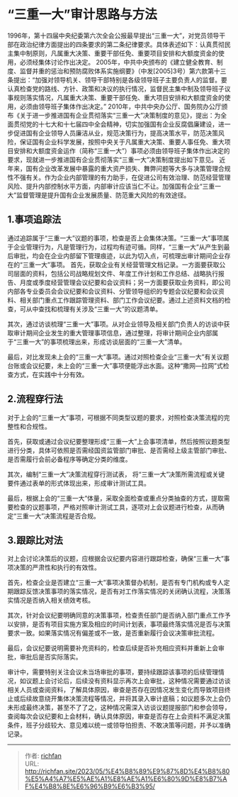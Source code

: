 # “三重一大”审计思路与方法

1996年，第十四届中央纪委第六次全会公报最早提出“三重一大”，对党员领导干部在政治纪律方面提出的四条要求的第二条纪律要求。具体表述如下：认真贯彻民主集中制原则，凡属重大决策、重要干部任免、重要项目安排和大额度资金的使用，必须经集体讨论作出决定。
2005年，中共中央颁布的《建立健全教育、制度、监督并重的惩治和预防腐败体系实施纲要》（中发[2005]3号）第六款第十三条提出：“加强对领导机关、领导干部特别是各级领导班子主要负责人的监督。要认真检查党的路线、方针、政策和决议的执行情况，监督民主集中制及领导班子议事规则落实情况，凡属重大决策、重要干部任免、重大项目安排和大额度资金的使用，必须由领导班子集体作出决定。”
2010年，中共中央办公厅、国务院办公厅颁布《关于进一步推进国有企业贯彻落实“三重一大”决策制度的意见》，提出：为全面贯彻党的十七大和十七届四中全会精神，切实加强国有企业反腐倡廉建设，进一步促进国有企业领导人员廉洁从业，规范决策行为，提高决策水平，防范决策风险，保证国有企业科学发展，按照中央关于凡属重大决策、重要人事任免、重大项目安排和大额度资金运作（简称“三重一大”）事项必须由领导班子集体作出决定的要求，现就进一步推进国有企业贯彻落实“三重一大”决策制度提出如下意见。
近年来，国有企业改革发展中暴露的重大资产损失、舞弊问题等大多与决策管理合规性不强有关。作为企业内部管理的有力助手，在促进公司有效治理、防范经营管理风险、提升内部控制水平方面，内部审计应该当仁不让。加强国有企业“三重一大”监督管理是提升国有企业发展质量、防范重大风险的有效途径。


## 1.事项追踪法

通过追踪属于“三重一大”议题的事项，检查是否上会集体决策。“三重一大”事项属于企业管理行为，凡是管理行为，过程均有迹可循。同样，“三重一大”从产生到最后审批，均会在企业内部留下管理痕迹，以此为切入点，可梳理出审计期间企业存在的“三重一大”事项。
首先，获取企业有关经营管理文档记录。一方面要获取公司层面的资料，包括公司战略规划文件、年度工作计划和工作总结、战略执行报告、月度或季度经营管理会议纪要和会议资料；另一方面要获取业务资料，即公司内部各专业委员会会议纪要和会议资料、分管领导组织的专题会议纪要和会议资料、相关部门重点工作跟踪管理资料、部门工作会议纪要。通过上述资料文档的检查，可从中查找和梳理有关涉及“三重一大”的议题清单。 

其次，通过访谈梳理“三重一大”事项。从对企业领导及相关部门负责人的访谈中获取审计期间企业发生的重大管理事项信息，通过整理，将审计期间企业内部属于“三重一大”的事项梳理出来，形成访谈层面的“三重一大”清单。 

最后，对比发现未上会的“三重一大”事项。通过对照检查企业“三重一大”有关议题台账或会议纪要，未上会的“三重一大”事项便能浮出水面。这种“撒网—拉网”式检查方式，在实践中十分有效。

 

## 2.流程穿行法

对于上会的“三重一大”事项，可根据不同类型议题的要求，对照检查决策流程的完整性和合规性。 

首先，获取或通过会议纪要整理形成“三重一大”上会事项清单，然后按照议题类型进行分类，具体可依照是否需经国资监管部门审批、是否需经上级主管部门审批、是否需履行会前必备程序等确定分类的维度。

其次，编制“三重一大”决策流程穿行测试表， 将“三重一大”决策所需流程或关键要件通过表单的形式体现出来，形成审计测试工具。

最后，根据上会的“三重一大”体量，采取全面检查或重点分类抽查的方式，提取需要检查的议题事项，严格对照审计测试工具，逐项对上会议题进行检查，从而确定“三重一大”决策流程是否合规。



## 3.跟踪比对法

对上会讨论决策后的议题，应根据会议纪要内容进行跟踪检查，确保“三重一大”事项决策的严肃性和执行的有效性。

首先，检查企业是否建立“三重一大”事项决策督办机制，是否有专门机构或专人定期跟踪反馈决策事项的落实情况，是否有对工作落实情况的关闭确认流程，决策落实情况是否纳入相关绩效考核。

其次，针对会议纪要明确同意的决策事项，检查责任部门是否纳入部门重点工作予以安排，是否有项目实施方案及相应的时间计划表，事项最终落实情况是否与决策要求一致。如果落实情况有偏差或不一致，是否重新履行会议决策审批流程。

最后，会议纪要说明需要补充资料的，检查后续是否补充相应资料并重新上会审批，审批后是否实际落实。

审计中，需要特别关注会议未当场审批的事项，要持续跟踪该事项的后续管理情况，如议题上会讨论后，后续没有资料显示再次上会审批，这种情况需要通过访谈相关人员或查阅资料，了解具体原因，审查是否存在因情况发生变化而导致项目终止或后续故意绕开集体决策流程等情况，并将其录入审计底稿；如议题多次上会仍未形成最终决策，甚至不了了之，这种情况需深入访谈议题提报部门和参会领导，查阅每次会议纪要和上会材料，确认具体原因，审查是否存在上会资料不满足决策条件，班子分歧较大、意见难以统一或领导怕担责、不敢决策等问题，并予以准确记录。

---

> 作者: [richfan](https://richfan.site/)  
> URL: http://richfan.site/2023/05/%E4%B8%89%E9%87%8D%E4%B8%80%E5%A4%A7%E5%AE%A1%E8%AE%A1%E6%80%9D%E8%B7%AF%E4%B8%8E%E6%96%B9%E6%B3%95/  

